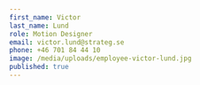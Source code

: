 ```yaml
---
first_name: Victor
last_name: Lund
role: Motion Designer
email: victor.lund@strateg.se
phone: +46 701 84 44 10
image: /media/uploads/employee-victor-lund.jpg
published: true
---
```

